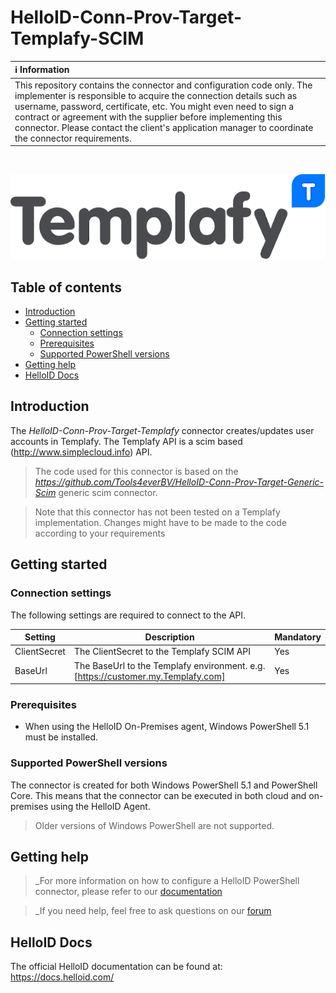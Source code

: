 # HelloID-Conn-Prov-Target-Templafy-SCIM

| :information_source: Information |
|:---------------------------|
| This repository contains the connector and configuration code only. The implementer is responsible to acquire the connection details such as username, password, certificate, etc. You might even need to sign a contract or agreement with the supplier before implementing this connector. Please contact the client's application manager to coordinate the connector requirements.       |

<br />

<p align="center">
  <img src="./assets/logo.png">
</p> 

## Table of contents

- [Introduction](#Introduction)
- [Getting started](#Getting-started)
  + [Connection settings](#Connection-settings)
  + [Prerequisites](#Prerequisites)
  + [Supported PowerShell versions](#Supported-PowerShell-versions)
- [Getting help](#Getting-help)
- [HelloID Docs](#HelloID-Docs)

## Introduction

The _HelloID-Conn-Prov-Target-Templafy_ connector creates/updates user accounts in Templafy. The Templafy API is a scim based (http://www.simplecloud.info) API. 

> The code used for this connector is based on the _https://github.com/Tools4everBV/HelloID-Conn-Prov-Target-Generic-Scim_ generic scim connector.

> Note that this connector has not been tested on a Templafy implementation. Changes might have to be made to the code according to your requirements

## Getting started

### Connection settings

The following settings are required to connect to the API.

| Setting     | Description | Mandatory |
| ------------ | ----------- | ----------- |
| ClientSecret | The ClientSecret to the Templafy SCIM API  | Yes |
| BaseUrl | The BaseUrl to the Templafy environment. e.g. [https://customer.my.Templafy.com] | Yes |

### Prerequisites

- When using the HelloID On-Premises agent, Windows PowerShell 5.1 must be installed.

### Supported PowerShell versions

The connector is created for both Windows PowerShell 5.1 and PowerShell Core. This means that the connector can be executed in both cloud and on-premises using the HelloID Agent.

> Older versions of Windows PowerShell are not supported.

## Getting help

> _For more information on how to configure a HelloID PowerShell connector, please refer to our [documentation](https://docs.helloid.com/hc/en-us/articles/360012518799-How-to-add-a-target-system)

> _If you need help, feel free to ask questions on our [forum](https://forum.helloid.com)

## HelloID Docs

The official HelloID documentation can be found at: https://docs.helloid.com/

